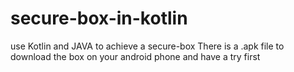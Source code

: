 # secure-box-in-kotlin
use Kotlin and JAVA to achieve a secure-box 
There is a .apk file to download the box on your android phone and have a try first

